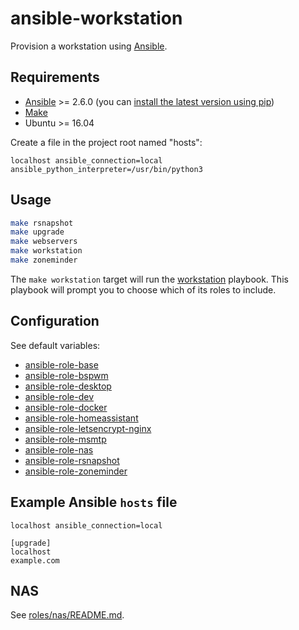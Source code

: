 # ansible-workstation

Provision a workstation using [Ansible](https://www.ansible.com/).

## Requirements

* [Ansible](https://www.ansible.com/) >= 2.6.0 (you can [install the latest version using pip](https://docs.ansible.com/ansible/2.5/installation_guide/intro_installation.html#latest-releases-via-pip))
* [Make](https://www.gnu.org/software/make/)
* Ubuntu >= 16.04

Create a file in the project root named "hosts":
```
localhost ansible_connection=local ansible_python_interpreter=/usr/bin/python3
```

## Usage

```bash
make rsnapshot
make upgrade
make webservers
make workstation
make zoneminder
```

The `make workstation` target will run the [workstation](./workstation.yml) playbook.
This playbook will prompt you to choose which of its roles to include.

## Configuration

See default variables:

- [ansible-role-base](https://github.com/andornaut/ansible-role-base/blob/master/defaults/main.yml)
- [ansible-role-bspwm](https://github.com/andornaut/ansible-role-bspwm/blob/master/defaults/main.yml)
- [ansible-role-desktop](./roles/desktop/defaults/main.yml)
- [ansible-role-dev](./roles/dev/defaults/main.yml)
- [ansible-role-docker](https://github.com/andornaut/ansible-role-docker/blob/master/defaults/main.yml)
- [ansible-role-homeassistant](./roles/homeassistant/defaults/main.yml)
- [ansible-role-letsencrypt-nginx](https://github.com/andornaut/ansible-role-letsencrypt-nginx/blob/master/defaults/main.yml)
- [ansible-role-msmtp](./roles/msmtp/defaults/main.yml)
- [ansible-role-nas](./roles/nas/defaults/main.yml)
- [ansible-role-rsnapshot](https://github.com/andornaut/ansible-role-rsnapshot/blob/master/defaults/main.yml)
- [ansible-role-zoneminder](https://github.com/andornaut/ansible-role-zoneminder/blob/master/defaults/main.yml)

## Example Ansible `hosts` file

```
localhost ansible_connection=local

[upgrade]
localhost
example.com
```

## NAS

See [roles/nas/README.md](./roles/nas/README.md).
